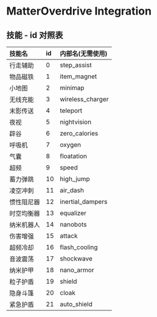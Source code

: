 # MatterOverdrive Integration

## 技能 - id 对照表
| 技能名 | id | 内部名(无需使用) |
| :----- | :---- | :----
| 行走辅助 | 0  | step_assist
| 物品磁铁 | 1  | item_magnet
| 小地图 | 2  | minimap
| 无线充能 | 3  | wireless_charger
| 末影传送 | 4  | teleport
| 夜视 | 5  | nightvision
| 辟谷 | 6  | zero_calories
| 呼吸机 | 7  | oxygen
| 气囊 | 8  | floatation
| 超频 | 9  | speed
| 蓄力弹跳 | 10 | high_jump
| 凌空冲刺 | 11 | air_dash
| 惯性阻尼器 | 12 | inertial_dampers
| 时空均衡器 | 13 | equalizer
| 纳米机器人 | 14 | nanobots
| 伤害增强 | 15 | attack
| 超频冷却 | 16 | flash_cooling
| 音波震荡 | 17 | shockwave
| 纳米护甲 | 18 | nano_armor
| 粒子护盾 | 19 | shield
| 隐身斗篷 | 20 | cloak
| 紧急护盾 | 21 | auto_shield